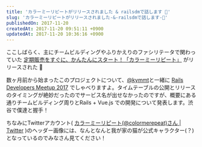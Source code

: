 ```yaml
---
title: 'カラーミーリピートがリリースされました & railsdmで話します 🚀'
slug: 'カラーミーリピートがリリースされました-&-railsdmで話します-🚀'
publishedOn: 2017-11-20
createdAt: 2017-11-20 09:51:11 +0900
updatedAt: 2017-11-20 10:36:16 +0900
---
```

ここしばらく、主にチームビルディングやふりかえりのファシリテータで関わっていた [定期販売をすぐに、かんたんにスタート！「カラーミーリピート」](https://colorme-repeat.jp/) がリリースされた 🚀

数ヶ月前から始まったこのプロジェクトについて、[@kymmt](https://twitter.com/kymmt90)と一緒に [Rails Developers Meetup 2017](https://techplay.jp/event/631431) でしゃべりますよ。タイムテーブルの公開とリリースのタイミングが絶妙だったのでサービス名が出せなかったのですが、概要にある通りチームビルディング周りとRails + Vue.js  での開発について発表します。渋谷で僕達と握手！

ちなみにTwitterアカウント( [カラーミーリピート(@colormerepeat)さん | Twitter](https://twitter.com/colormerepeat) )のヘッダー画像には、なんとなんと我が家の猫が公式キャラクター(？)となっているのでみなさん見てください！
